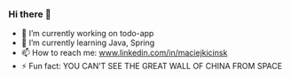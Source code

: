 ### Hi there 👋

- 🔭 I’m currently working on todo-app
- 🌱 I’m currently learning Java, Spring
- 📫 How to reach me: www.linkedin.com/in/maciejkicinsk
- ⚡ Fun fact: YOU CAN’T SEE THE GREAT WALL OF CHINA FROM SPACE

